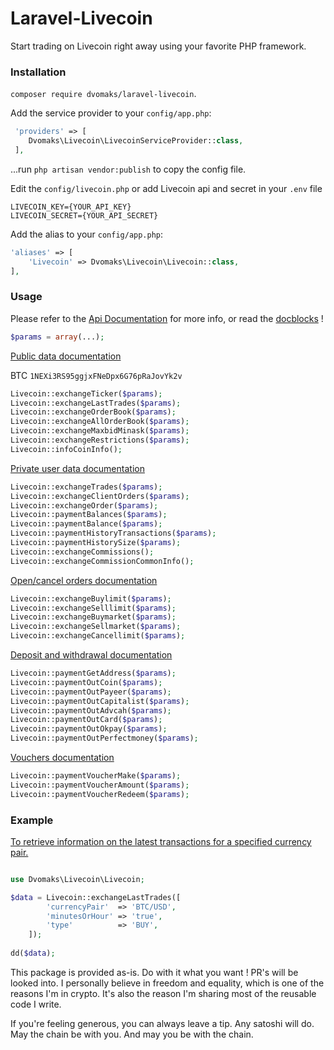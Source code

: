 # Laravel-Livecoin

Start trading on Livecoin right away using your favorite PHP framework.

### Installation

`composer require dvomaks/laravel-livecoin`.

Add the service provider to your `config/app.php`:
 
```php  
 'providers' => [
    Dvomaks\Livecoin\LivecoinServiceProvider::class,
 ],
```
 
...run `php artisan vendor:publish` to copy the config file.

Edit the `config/livecoin.php` or add Livecoin api and secret in your `.env` file

```
LIVECOIN_KEY={YOUR_API_KEY}
LIVECOIN_SECRET={YOUR_API_SECRET}

```

Add the alias to your `config/app.php`:

```php 
'aliases' => [
    'Livecoin' => Dvomaks\Livecoin\Livecoin::class,
],
```

### Usage

Please refer to the [Api Documentation](https://www.livecoin.net/api/common) for more info, or read the [docblocks](https://github.com/dvomaks/laravel-livecoin/blob/master/src/Client.php) !

```php
$params = array(...);
```

[Public data documentation](https://www.livecoin.net/api/public)

BTC ```1NEXi3RS95ggjxFNeDpx6G76pRaJovYk2v```

```php
Livecoin::exchangeTicker($params);
Livecoin::exchangeLastTrades($params);
Livecoin::exchangeOrderBook($params);
Livecoin::exchangeAllOrderBook($params);
Livecoin::exchangeMaxbidMinask($params);
Livecoin::exchangeRestrictions($params);
Livecoin::infoCoinInfo(); 
```

[Private user data documentation](https://www.livecoin.net/api/public)

```php
Livecoin::exchangeTrades($params);
Livecoin::exchangeClientOrders($params);
Livecoin::exchangeOrder($params);
Livecoin::paymentBalances($params);
Livecoin::paymentBalance($params);
Livecoin::paymentHistoryTransactions($params);
Livecoin::paymentHistorySize($params);
Livecoin::exchangeCommissions();
Livecoin::exchangeCommissionCommonInfo();
```

[Open/cancel orders documentation](https://www.livecoin.net/api/orders)

```php
Livecoin::exchangeBuylimit($params);
Livecoin::exchangeSelllimit($params);
Livecoin::exchangeBuymarket($params);
Livecoin::exchangeSellmarket($params);
Livecoin::exchangeCancellimit($params);
```

[Deposit and withdrawal documentation](https://www.livecoin.net/api/withdrawal)  
   
```php
Livecoin::paymentGetAddress($params);
Livecoin::paymentOutCoin($params);
Livecoin::paymentOutPayeer($params);
Livecoin::paymentOutCapitalist($params);
Livecoin::paymentOutAdvcah($params);
Livecoin::paymentOutCard($params);
Livecoin::paymentOutOkpay($params);
Livecoin::paymentOutPerfectmoney($params);
```

[Vouchers documentation](https://www.livecoin.net/api/vouchers)

```php
Livecoin::paymentVoucherMake($params);
Livecoin::paymentVoucherAmount($params);
Livecoin::paymentVoucherRedeem($params);
```

### Example


[To retrieve information on the latest transactions for a specified currency pair.](https://www.livecoin.net/api/public#exchangelast_trades)

```php

use Dvomaks\Livecoin\Livecoin;

$data = Livecoin::exchangeLastTrades([
        'currencyPair'  => 'BTC/USD',
        'minutesOrHour' => 'true',
        'type'          => 'BUY',
    ]);
    
dd($data);
```

This package is provided as-is. Do with it what you want ! PR's will be looked into.
I personally believe in freedom and equality, which is one of the reasons I'm in crypto.
It's also the reason I'm sharing most of the reusable code I write.

If you're feeling generous, you can always leave a tip. Any satoshi will do.
May the chain be with you. And may you be with the chain.
